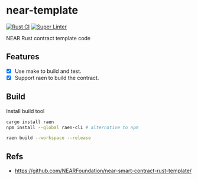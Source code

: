 # near-template

[![Rust CI](https://github.com/Akagi201/near-template/actions/workflows/ci.yml/badge.svg)](https://github.com/Akagi201/near-template/actions/workflows/ci.yml) [![Super Linter](https://github.com/Akagi201/near-template/actions/workflows/super_linter.yml/badge.svg)](https://github.com/Akagi201/near-template/actions/workflows/super_linter.yml)

NEAR Rust contract template code

## Features

- [x] Use make to build and test.
- [x] Support raen to build the contract.

## Build

Install build tool

```sh
cargo install raen
npm install --global raen-cli # alternative to npm
```

```sh
raen build --workspace --release
```

## Refs

- <https://github.com/NEARFoundation/near-smart-contract-rust-template/>
